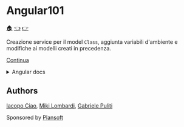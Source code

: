 # Angular101

[:house:](https://github.com/plansoft-it/CorsoAngularSuperioriGestione/) [:point_left:](https://github.com/plansoft-it/Angular101/blob/step2/README.md) [:point_right:](https://github.com/plansoft-it/Angular101/blob/step4/README.md)

Creazione service per il model `Class`, aggiunta variabili d'ambiente e modifiche ai modelli creati in precedenza.

[Continua](https://github.com/plansoft-it/Angular101/blob/step4/README.md)

<details><summary>Angular docs</summary>
## Stay in touch

This project was generated with [Angular CLI](https://github.com/angular/angular-cli) version 9.1.3.

## Development server

Run `ng serve` for a dev server. Navigate to `http://localhost:4200/`. The app will automatically reload if you change any of the source files.

## Code scaffolding

Run `ng generate component component-name` to generate a new component. You can also use `ng generate directive|pipe|service|class|guard|interface|enum|module`.

## Build

Run `ng build` to build the project. The build artifacts will be stored in the `dist/` directory. Use the `--prod` flag for a production build.

## Running unit tests

Run `ng test` to execute the unit tests via [Karma](https://karma-runner.github.io).

## Running end-to-end tests

Run `ng e2e` to execute the end-to-end tests via [Protractor](http://www.protractortest.org/).

## Further help

To get more help on the Angular CLI use `ng help` or go check out the [Angular CLI README](https://github.com/angular/angular-cli/blob/master/README.md).
</details>

## Authors

[Iacopo Ciao](http://github.com/KernelPanic92), [Miki Lombardi](http://github.com/thejoin95), [Gabriele Puliti](http://github.com/wabri)

Sponsored by [Plansoft](https://www.plansoft.it)
